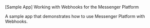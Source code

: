 [Sample App] Working with Webhooks for the Messenger Platform

A sample app that demonstrates how to use Messenger Platform with Webhooks.